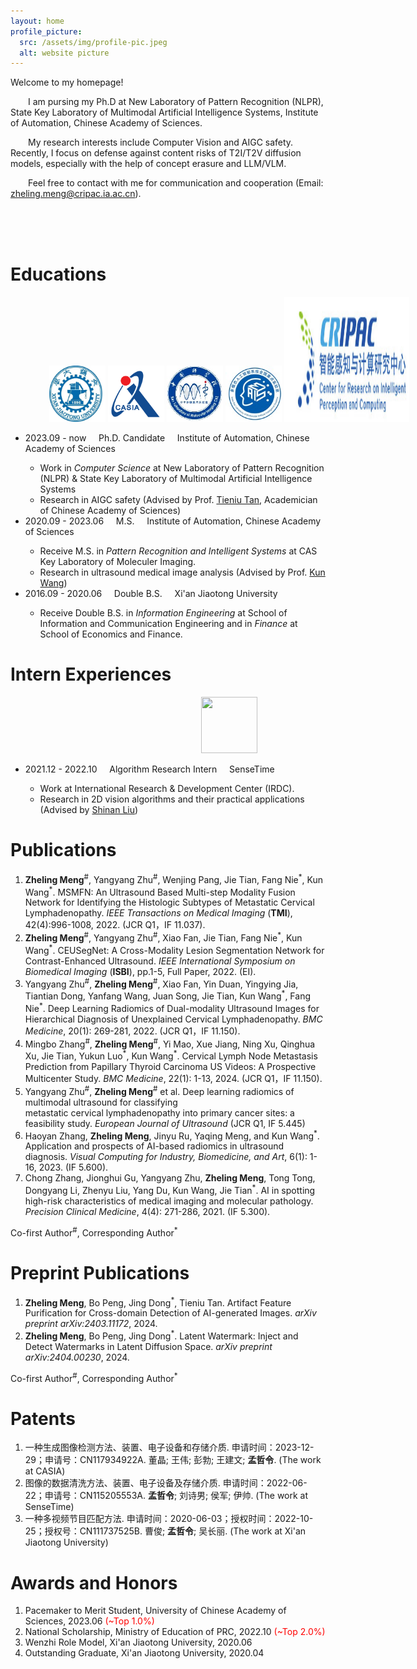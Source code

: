 ```yaml
---
layout: home
profile_picture:
  src: /assets/img/profile-pic.jpeg
  alt: website picture
---
```

<head>
 <style>
 p {text-indent:2em;} 
 </style>
</head>
  Welcome to my homepage! 
  
  I am pursing my Ph.D at New Laboratory of Pattern Recognition (NLPR), State Key Laboratory of Multimodal Artificial Intelligence Systems, Institute of Automation, Chinese Academy of Sciences. 
  
  My research interests include Computer Vision and AIGC safety. Recently, I focus on defense against content risks of T2I/T2V diffusion models, especially with the help of concept erasure and LLM/VLM. 
  
  Feel free to contact with me for communication and cooperation (Email: zheling.meng@cripac.ia.ac.cn).

<br />
<br />
<br />

<h1>Educations</h1>

<div style="text-align:center;width:700px;border:greensolid1px;">
<img src="/assets/img/logo/xj.jpg" height="90" width="90" style="margin:0 auto;"/>
<img src="/assets/img/logo/ia.png" height="90" width="90" style="margin:0 auto;"/>
<img src="/assets/img/logo/mi.jpg" height="90" width="90" style="margin:0 auto;"/>
<img src="/assets/img/logo/mais.jpg" height="90" width="90" style="margin:0 auto;" />
<img src="/assets/img/logo/cripac.png" height="200" width="200" style="margin:0 auto;"/>
</div>
<p>
    <ul>
    <li>2023.09 - now  &nbsp; &nbsp;  Ph.D. Candidate &nbsp; &nbsp; Institute of Automation, Chinese Academy of Sciences</li>
      <ul>
      <li>
         Work in <i>Computer Science</i> at New Laboratory of Pattern Recognition (NLPR) & State Key Laboratory of Multimodal Artificial Intelligence Systems
      </li>
      <li>
        Research in AIGC safety (Advised by Prof. <a href="https://scholar.google.com/citations?user=W-FGd_UAAAAJ&hl=zh-CN&oi=ao">Tieniu Tan</a>, Academician of Chinese Academy of Sciences)
      </li>
      </ul>
    <li>2020.09 - 2023.06 &nbsp; &nbsp; M.S. &nbsp; &nbsp; Institute of Automation, Chinese Academy of Sciences</li>
      <ul>
      <li>
        Receive M.S. in <i>Pattern Recognition and Intelligent Systems</i> at CAS Key Laboratory of Moleculer Imaging.
      </li>
      <li>
        Research in ultrasound medical image analysis (Advised by Prof. <a href="https://scholar.google.com/citations?hl=zh-CN&user=tkJAZR8AAAAJ">Kun Wang</a>)
      </li>
      </ul>
    <li>2016.09 - 2020.06 &nbsp; &nbsp; Double B.S. &nbsp; &nbsp; Xi'an Jiaotong University</li>
      <ul>
      <li>
        Receive Double B.S. in <i>Information Engineering</i> at School of Information and Communication Engineering and in <i>Finance</i> at School of Economics and Finance. 
      </li>
      </ul>
    </ul>
</p>

<h1>Intern Experiences</h1>

<div style="text-align:center;width:700px;border:greensolid1px;">
<img src="/assets/img/logo/sensetime.jpg" height="90" width="90" style="margin:0 auto;"/>
</div>
<p>
    <ul>
    <li>2021.12 - 2022.10  &nbsp; &nbsp;  Algorithm Research Intern &nbsp; &nbsp; SenseTime</li>
      <ul>
      <li>
         Work at International Research & Development Center (IRDC).
      </li>
      <li>
        Research in 2D vision algorithms and their practical applications (Advised by <a href="https://scholar.google.com/citations?user=yAzah8MAAAAJ&hl=zh-CN&oi=ao">Shinan Liu</a>)
      </li>
      </ul>
    </ul>
</p>

<h1>Publications</h1>
<p>
  <ol>
    <li><b>Zheling Meng</b><sup>#</sup>, Yangyang Zhu<sup>#</sup>, Wenjing Pang, Jie Tian, Fang Nie<sup>*</sup>, Kun Wang<sup>*</sup>. MSMFN: An Ultrasound Based Multi-step Modality Fusion Network for Identifying the Histologic Subtypes of Metastatic Cervical Lymphadenopathy. <i>IEEE Transactions on Medical Imaging</i> (<b>TMI</b>), 42(4):996-1008, 2022. (JCR Q1，IF 11.037).</li>
    <li><b>Zheling Meng</b><sup>#</sup>, Yangyang Zhu<sup>#</sup>, Xiao Fan, Jie Tian, Fang Nie<sup>*</sup>, Kun Wang<sup>*</sup>. CEUSegNet: A Cross-Modality Lesion Segmentation Network for Contrast-Enhanced Ultrasound. <i>IEEE International Symposium on Biomedical Imaging</i> (<b>ISBI</b>), pp.1-5, Full Paper, 2022. (EI).</li>
    <li>Yangyang Zhu<sup>#</sup>, <b>Zheling Meng</b><sup>#</sup>, Xiao Fan, Yin Duan, Yingying Jia, Tiantian Dong, Yanfang Wang, Juan Song, Jie Tian, Kun
Wang<sup>*</sup>, Fang Nie<sup>*</sup>. Deep Learning Radiomics of Dual-modality Ultrasound Images for Hierarchical Diagnosis of Unexplained Cervical Lymphadenopathy. <i>BMC Medicine</i>, 20(1): 269-281, 2022. (JCR Q1，IF 11.150).</li>
    <li>Mingbo Zhang<sup>#</sup>, <b>Zheling Meng</b><sup>#</sup>, Yi Mao, Xue Jiang, Ning Xu, Qinghua Xu, Jie Tian, Yukun Luo<sup>*</sup>, Kun Wang<sup>*</sup>. Cervical Lymph Node Metastasis Prediction from Papillary Thyroid Carcinoma US Videos: A Prospective Multicenter Study. <i>BMC Medicine</i>, 22(1): 1-13, 2024. (JCR Q1，IF 11.150).</li>
    <li>Yangyang Zhu<sup>#</sup>, <b>Zheling Meng</b><sup>#</sup> et al. Deep learning radiomics of multimodal ultrasound for classifying metastatic cervical lymphadenopathy into primary cancer sites: a feasibility study. <i>European Journal of Ultrasound</i> (JCR Q1, IF 5.445) </li>
    <li>Haoyan Zhang, <b>Zheling Meng</b>, Jinyu Ru, Yaqing Meng, and Kun Wang<sup>*</sup>. Application and prospects of AI-based radiomics in ultrasound diagnosis. <i>Visual Computing for Industry, Biomedicine, and Art</i>, 6(1): 1-16, 2023. (IF 5.600).</li>
    <li>Chong Zhang, Jionghui Gu, Yangyang Zhu, <b>Zheling Meng</b>, Tong Tong, Dongyang Li, Zhenyu Liu, Yang Du, Kun Wang, Jie Tian<sup>*</sup>. AI in spotting high-risk characteristics of medical imaging and molecular pathology. <i>Precision Clinical Medicine</i>, 4(4): 271-286, 2021. (IF 5.300).</li>
  </ol>
Co-first Author<sup>#</sup>, Corresponding Author<sup>*</sup>
</p>

<h1>Preprint Publications</h1>
<p>
  <ol>
    <li><b>Zheling Meng</b>, Bo Peng, Jing Dong<sup>*</sup>, Tieniu Tan. Artifact Feature Purification for Cross-domain Detection of AI-generated Images. <i>arXiv preprint arXiv:2403.11172</i>, 2024.</li>
    <li><b>Zheling Meng</b>, Bo Peng, Jing Dong<sup>*</sup>. Latent Watermark: Inject and Detect Watermarks in Latent Diffusion Space. <i>arXiv preprint arXiv:2404.00230</i>, 2024.</li>
  </ol>
Co-first Author<sup>#</sup>, Corresponding Author<sup>*</sup>
</p>

<h1>Patents</h1>
<p>
  <ol>
  <li>
    一种生成图像检测方法、装置、电子设备和存储介质. 申请时间：2023-12-29；申请号：CN117934922A. 董晶; 王伟; 彭勃; 王建文; <b>孟哲令</b>. (The work at CASIA)
  </li>
  <li>
    图像的数据清洗方法、装置、电子设备及存储介质. 申请时间：2022-06-22；申请号：CN115205553A. <b>孟哲令</b>; 刘诗男; 侯军; 伊帅. (The work at SenseTime)
  </li>
  <li>
    一种多视频节目匹配方法. 申请时间：2020-06-03；授权时间：2022-10-25；授权号：CN111737525B. 曹俊; <b>孟哲令</b>; 吴长丽. (The work at Xi'an Jiaotong University)
  </li>
  </ol>
</p>

<h1>Awards and Honors</h1>
<p>
  <ol>
  <li>
    Pacemaker to Merit Student, University of Chinese Academy of Sciences, 2023.06 <font color="#FF0000">(~Top 1.0%)</font> 
  </li>
  <li>
    National Scholarship, Ministry of Education of PRC, 2022.10 <font color="#FF0000">(~Top 2.0%)</font> 
  </li>
  <li>
    Wenzhi Role Model, Xi'an Jiaotong University, 2020.06
  </li>
  <li>
    Outstanding Graduate, Xi'an Jiaotong University, 2020.04
  </li>
  </ol>
</p>
